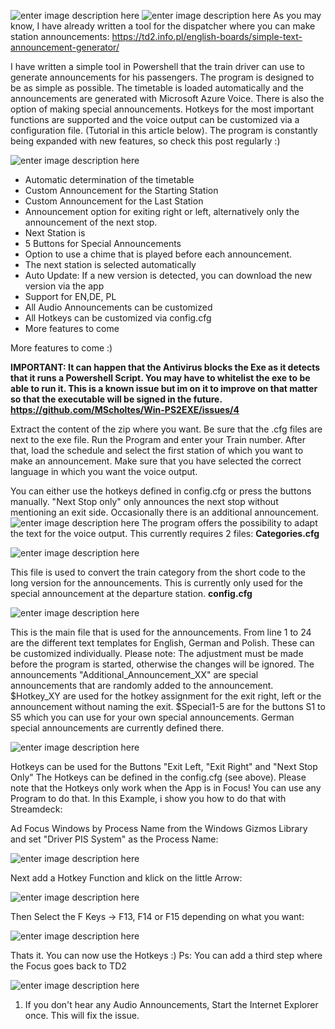 
![enter image description here](https://cloud.furry.fm/index.php/apps/files_sharing/publicpreview/tZCD2s7BQxzZcTY?file=&fileId=1093590&x=3844&y=1951&a=true)
![enter image description here](https://cloud.furry.fm/index.php/apps/files_sharing/publicpreview/a7Xkk97Ys8wALPi?file=&fileId=1093616&x=3844&y=1951&a=true)
As you may know, I have already written a tool for the dispatcher where you can make station announcements: https://td2.info.pl/english-boards/simple-text-announcement-generator/

I have written a simple tool in Powershell that the train driver can use to generate announcements for his passengers. The program is designed to be as simple as possible. The timetable is loaded automatically and the announcements are generated with Microsoft Azure Voice. There is also the option of making special announcements. Hotkeys for the most important functions are supported and the voice output can be customized via a configuration file. (Tutorial in this article below). The program is constantly being expanded with new features, so check this post regularly :)

![enter image description here](https://cloud.furry.fm/index.php/apps/files_sharing/publicpreview/R7CXwYWC3wfx3wo?file=&fileId=1093632&x=3844&y=1951&a=true)

-   Automatic determination of the timetable
-   Custom Announcement for the Starting Station
-   Custom Announcement for the Last Station
-   Announcement option for exiting right or left, alternatively only the announcement of the next stop.
-   Next Station is
-   5 Buttons for Special Announcements
-   Option to use a chime that is played before each announcement.
-   The next station is selected automatically
-   Auto Update: If a new version is detected, you can download the new version via the app
-   Support for EN,DE, PL
-   All Audio Announcements can be customized
-   All Hotkeys can be customized via config.cfg
- More features to come

More features to come :)

**IMPORTANT: It can happen that the Antivirus blocks the Exe as it detects that it runs a Powershell Script. You may have to whitelist the exe to be able to run it. This is a known issue but im on it to improve on that matter so that the executable will be signed in the future. https://github.com/MScholtes/Win-PS2EXE/issues/4**

Extract the content of the zip where you want. Be sure that the .cfg files are next to the exe file. Run the Program and enter your Train number. After that, load the schedule and select the first station of which you want to make an announcement. Make sure that you have selected the correct language in which you want the voice output.

You can either use the hotkeys defined in config.cfg or press the buttons manually. "Next Stop only" only announces the next stop without mentioning an exit side. Occasionally there is an additional announcement.
![enter image description here](https://cloud.furry.fm/index.php/apps/files_sharing/publicpreview/foi59jd93yBnbjs?file=&fileId=1093648&x=3844&y=1951&a=true)
The program offers the possibility to adapt the text for the voice output. This currently requires 2 files:
**Categories.cfg**

![enter image description here](https://cloud.furry.fm/index.php/apps/files_sharing/publicpreview/ZgD7mCs6mkfzaRA?file=&fileId=1093589&x=3844&y=1951&a=true)

This file is used to convert the train category from the short code to the long version for the announcements. This is currently only used for the special announcement at the departure station.
**config.cfg**

![enter image description here](https://cloud.furry.fm/index.php/apps/files_sharing/publicpreview/BDzFz79a8FCAN4q?file=&fileId=1093591&x=3844&y=1951&a=true)

This is the main file that is used for the announcements. From line 1 to 24 are the different text templates for English, German and Polish. These can be customized individually. Please note: The adjustment must be made before the program is started, otherwise the changes will be ignored. 
The announcements "Additional_Announcement_XX" are special announcements that are randomly added to the announcement.
$Hotkey_XY are used for the hotkey assignment for the exit right, left or the announcement without naming the exit.
$Special1-5 are for the buttons S1 to S5 which you can use for your own special announcements. German special announcements are currently defined there.

![enter image description here](https://cloud.furry.fm/index.php/apps/files_sharing/publicpreview/8S7Xini4WtQ4cmF?file=&fileId=1093668&x=3844&y=1951&a=true)

Hotkeys can be used for the Buttons "Exit Left, "Exit Right" and "Next Stop Only" The Hotkeys can be defined in the config.cfg (see above). Please note that the Hotkeys only work when the App is in Focus! You can use any Program to do that. In this Example, i show you how to do that with Streamdeck:

Ad Focus Windows by Process Name from the Windows Gizmos Library  and set "Driver PIS System" as the Process Name:

![enter image description here](https://cloud.furry.fm/index.php/apps/files_sharing/publicpreview/mJ4eeW4x49TsBws?file=&fileId=1093522&x=1926&y=1057&a=true)

Next add a Hotkey Function and klick on the little Arrow:

![enter image description here](https://cloud.furry.fm/index.php/apps/files_sharing/publicpreview/z8DPpMFe4gxHnWo?file=&fileId=1093523&x=1926&y=1057&a=true)

Then Select the F Keys -> F13, F14 or F15 depending on what you want:

![enter image description here](https://cloud.furry.fm/index.php/apps/files_sharing/publicpreview/GNnr3CpqbD78CDL?file=&fileId=1093521&x=1926&y=1057&a=true)

Thats it. You can now use the Hotkeys :) Ps: You can add a third step where the Focus goes back to TD2

![enter image description here](https://cloud.furry.fm/index.php/apps/files_sharing/publicpreview/D5fi2oJJdH9yaHj?file=&fileId=1093667&x=3844&y=1951&a=true)

1. If you don't hear any Audio Announcements, Start the Internet Explorer once. This will fix the issue.
